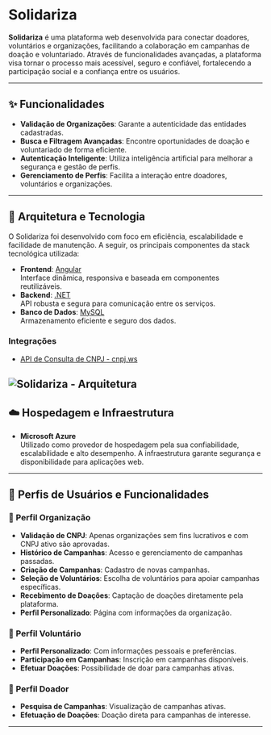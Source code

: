 # Solidariza

**Solidariza** é uma plataforma web desenvolvida para conectar doadores, voluntários e organizações, facilitando a colaboração em campanhas de doação e voluntariado. Através de funcionalidades avançadas, a plataforma visa tornar o processo mais acessível, seguro e confiável, fortalecendo a participação social e a confiança entre os usuários.

---

## ✨ Funcionalidades

- **Validação de Organizações**: Garante a autenticidade das entidades cadastradas.
- **Busca e Filtragem Avançadas**: Encontre oportunidades de doação e voluntariado de forma eficiente.
- **Autenticação Inteligente**: Utiliza inteligência artificial para melhorar a segurança e gestão de perfis.
- **Gerenciamento de Perfis**: Facilita a interação entre doadores, voluntários e organizações.

---

## 🧱 Arquitetura e Tecnologia

O Solidariza foi desenvolvido com foco em eficiência, escalabilidade e facilidade de manutenção. A seguir, os principais componentes da stack tecnológica utilizada:

- **Frontend**: [Angular](https://angular.io/)  
  Interface dinâmica, responsiva e baseada em componentes reutilizáveis.
- **Backend**: [.NET](https://dotnet.microsoft.com/)  
  API robusta e segura para comunicação entre os serviços.
- **Banco de Dados**: [MySQL](https://www.mysql.com/)  
  Armazenamento eficiente e seguro dos dados.

### Integrações

- [API de Consulta de CNPJ - cnpj.ws](https://www.cnpj.ws/pt-BR)

![Solidariza - Arquitetura](https://github.com/user-attachments/assets/09f57f53-5367-4207-9bb0-b5952942b4dd)
---

## ☁️ Hospedagem e Infraestrutura

- **Microsoft Azure**  
  Utilizado como provedor de hospedagem pela sua confiabilidade, escalabilidade e alto desempenho. A infraestrutura garante segurança e disponibilidade para aplicações web.

---

## 👥 Perfis de Usuários e Funcionalidades

### 🏢 Perfil Organização

- **Validação de CNPJ**: Apenas organizações sem fins lucrativos e com CNPJ ativo são aprovadas.
- **Histórico de Campanhas**: Acesso e gerenciamento de campanhas passadas.
- **Criação de Campanhas**: Cadastro de novas campanhas.
- **Seleção de Voluntários**: Escolha de voluntários para apoiar campanhas específicas.
- **Recebimento de Doações**: Captação de doações diretamente pela plataforma.
- **Perfil Personalizado**: Página com informações da organização.

### 🙋 Perfil Voluntário

- **Perfil Personalizado**: Com informações pessoais e preferências.
- **Participação em Campanhas**: Inscrição em campanhas disponíveis.
- **Efetuar Doações**: Possibilidade de doar para campanhas ativas.

### 💝 Perfil Doador

- **Pesquisa de Campanhas**: Visualização de campanhas ativas.
- **Efetuação de Doações**: Doação direta para campanhas de interesse.

---

